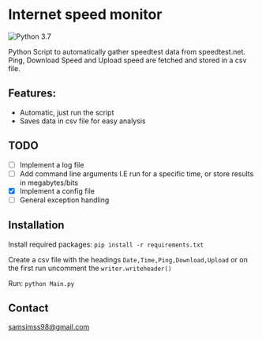 # Internet speed monitor

![Python 3.7](https://img.shields.io/badge/python-3.7-blue.svg)

Python Script to automatically gather speedtest data from speedtest.net. Ping, Download Speed and Upload speed are fetched and stored in a csv file.

## Features:

* Automatic, just run the script
* Saves data in csv file for easy analysis

## TODO

- [ ] Implement a log file
- [ ] Add command line arguments I.E run for a specific time, or store results in megabytes/bits
- [x] Implement a config file
- [ ] General exception handling

## Installation

Install required packages:
`pip install -r requirements.txt`

Create a csv file with the headings `Date,Time,Ping,Download,Upload` or on the first run uncomment the `writer.writeheader()`

Run:
`python Main.py`

## Contact
samsimss98@gmail.com




